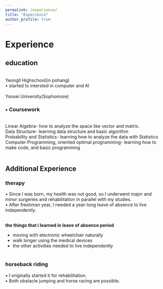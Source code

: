 ```yaml
---
permalink: /experience/
title: "Experience"
author_profile: true
---
```

<h1> Experience</h1>



<h2>education</h2>

<br>
YeongIl Highschool(in pohang)<br>
• started to intersted in computer and AI
<br><br>
Yonsei University(Sophomore) <br>

<h3>• Coursework<br></h3>
<br>
Linear Algebra- how to analyze the space like vector and matrix.<br>
Data Structure- learning data structure and basic algorithm<br>
Probability and Statistics- learning how to analyze the data with Statistics<br>
Computer Programming, oriented optimal programming- learning how to make code, and basic programming<br>

<br>

<h2>Additional Experience</h2>

<h3>therapy<br></h3>
• Since I was born, my health was not good, so I underwent major and minor surgeries and rehabilitation in parallel with my studies.<br>
• After freshman year, I needed a year-long leave of absence to live independently.<br>
  

<br>

**the things that i learned in leave of absence period**<br>
- moving with electronic wheelchair naturally<br>
- walk longer using the medical devices<br>
- the other activities needed to live independently<br><br>


<h3>horseback riding</h3>
• I originally started it for rehabilitation.<br>
• Both obstacle jumping and horse racing are possible.<br>
